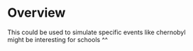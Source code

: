 # Overview
This could be used to simulate specific events like chernobyl <br>
might be interesting for schools ^^